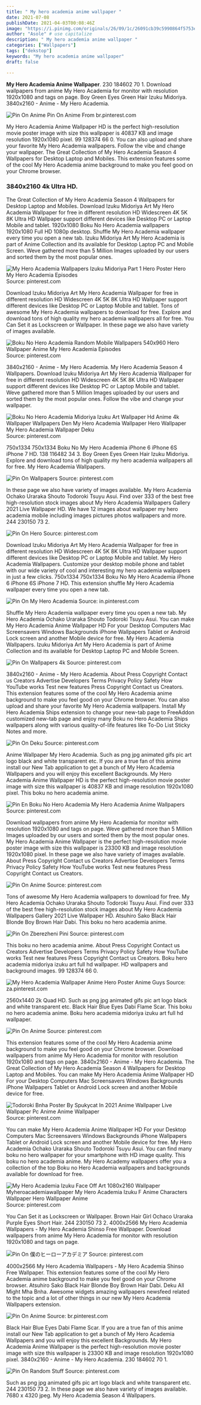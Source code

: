 ```yaml
---
title: " My hero academia anime wallpaper "
date: 2021-07-08
publishDate: 2021-04-03T00:08:46Z
image: "https://i.pinimg.com/originals/26/09/1c/26091cb39c5990864f5753e7f9f9fce0.png"
author: "Asole" # use capitalize
description: " My hero academia anime wallpaper "
categories: ["Wallpapers"]
tags: ["dekstop"]
keywords: "My hero academia anime wallpaper"
draft: false

---
```



**My Hero Academia Anime Wallpaper**. 230 184602 70 1. Download wallpapers from anime My Hero Academia for monitor with resolution 1920x1080 and tags on page. Boy Green Eyes Green Hair Izuku Midoriya. 3840x2160 - Anime - My Hero Academia.

![Pin On Anime](https://i.pinimg.com/originals/8e/04/e4/8e04e4798fd43b555e17cb4dc1c3cc37.png "Pin On Anime")
Pin On Anime From br.pinterest.com


My Hero Academia Anime Wallpaper HD is the perfect high-resolution movie poster image with size this wallpaper is 40837 KB and image resolution 1920x1080 pixel. 99 128374 66 0. You can also upload and share your favorite My Hero Academia wallpapers. Follow the vibe and change your wallpaper. The Great Collection of My Hero Academia Season 4 Wallpapers for Desktop Laptop and Mobiles. This extension features some of the cool My Hero Academia anime background to make you feel good on your Chrome browser.

### 3840x2160 4k Ultra HD.

The Great Collection of My Hero Academia Season 4 Wallpapers for Desktop Laptop and Mobiles. Download Izuku Midoriya Art My Hero Academia Wallpaper for free in different resolution HD Widescreen 4K 5K 8K Ultra HD Wallpaper support different devices like Desktop PC or Laptop Mobile and tablet. 1920x1080 Boku No Hero Academia wallpapers 1920x1080 Full HD 1080p desktop. Shuffle My Hero Academia wallpaper every time you open a new tab. Izuku Midoriya Art My Hero Academia is part of Anime Collection and its available for Desktop Laptop PC and Mobile Screen. Weve gathered more than 5 Million Images uploaded by our users and sorted them by the most popular ones.


![My Hero Academia Wallpapers Izuku Midoriya Part 1 Hero Poster Hero My Hero Academia Episodes](https://i.pinimg.com/originals/87/f9/b4/87f9b4cd1c03ae71e81c33820157f297.jpg "My Hero Academia Wallpapers Izuku Midoriya Part 1 Hero Poster Hero My Hero Academia Episodes")
Source: pinterest.com

Download Izuku Midoriya Art My Hero Academia Wallpaper for free in different resolution HD Widescreen 4K 5K 8K Ultra HD Wallpaper support different devices like Desktop PC or Laptop Mobile and tablet. Tons of awesome My Hero Academia wallpapers to download for free. Explore and download tons of high quality my hero academia wallpapers all for free. You Can Set it as Lockscreen or Wallpaper. In these page we also have variety of images available.

![Boku No Hero Academia Random Mobile Wallpapers 540x960 Hero Wallpaper Anime My Hero Academia Episodes](https://i.pinimg.com/originals/a8/c5/f3/a8c5f3a65b6c3810d63bff735a629666.jpg "Boku No Hero Academia Random Mobile Wallpapers 540x960 Hero Wallpaper Anime My Hero Academia Episodes")
Source: pinterest.com

3840x2160 - Anime - My Hero Academia. My Hero Academia Season 4 Wallpapers. Download Izuku Midoriya Art My Hero Academia Wallpaper for free in different resolution HD Widescreen 4K 5K 8K Ultra HD Wallpaper support different devices like Desktop PC or Laptop Mobile and tablet. Weve gathered more than 5 Million Images uploaded by our users and sorted them by the most popular ones. Follow the vibe and change your wallpaper.

![Boku No Hero Academia Midoriya Izuku Art Wallpaper Hd Anime 4k Wallpaper Wallpapers Den My Hero Academia Wallpaper Hero Wallpaper My Hero Academia Wallpaper Deku](https://i.pinimg.com/736x/d9/a0/a3/d9a0a3f9204409cc0567570c9e1be9f7.jpg "Boku No Hero Academia Midoriya Izuku Art Wallpaper Hd Anime 4k Wallpaper Wallpapers Den My Hero Academia Wallpaper Hero Wallpaper My Hero Academia Wallpaper Deku")
Source: pinterest.com

750x1334 750x1334 Boku No My Hero Academia iPhone 6 iPhone 6S iPhone 7 HD. 138 116482 34 3. Boy Green Eyes Green Hair Izuku Midoriya. Explore and download tons of high quality my hero academia wallpapers all for free. My Hero Academia Wallpapers.

![Pin On Wallpapers](https://i.pinimg.com/originals/05/1a/54/051a54a30aee80ccd2b19b0d3ca56033.jpg "Pin On Wallpapers")
Source: pinterest.com

In these page we also have variety of images available. My Hero Academia Ochako Uraraka Shouto Todoroki Tsuyu Asui. Find over 333 of the best free high-resolution stock images about My Hero Academia Wallpapers Gallery 2021 Live Wallpaper HD. We have 12 images about wallpaper my hero academia mobile including images pictures photos wallpapers and more. 244 230150 73 2.

![Pin On Hero](https://i.pinimg.com/originals/e0/31/17/e03117a7d63961e2357d2198a077e5fe.jpg "Pin On Hero")
Source: pinterest.com

Download Izuku Midoriya Art My Hero Academia Wallpaper for free in different resolution HD Widescreen 4K 5K 8K Ultra HD Wallpaper support different devices like Desktop PC or Laptop Mobile and tablet. My Hero Academia Wallpapers. Customize your desktop mobile phone and tablet with our wide variety of cool and interesting my hero academia wallpapers in just a few clicks. 750x1334 750x1334 Boku No My Hero Academia iPhone 6 iPhone 6S iPhone 7 HD. This extension shuffle My Hero Academia wallpaper every time you open a new tab.

![Pin On My Hero Academia](https://i.pinimg.com/564x/49/79/d5/4979d524a9ac96962da808a6a3c218fb.jpg "Pin On My Hero Academia")
Source: in.pinterest.com

Shuffle My Hero Academia wallpaper every time you open a new tab. My Hero Academia Ochako Uraraka Shouto Todoroki Tsuyu Asui. You can make My Hero Academia Anime Wallpaper HD For your Desktop Computers Mac Screensavers Windows Backgrounds iPhone Wallpapers Tablet or Android Lock screen and another Mobile device for free. My Hero Academia Wallpapers. Izuku Midoriya Art My Hero Academia is part of Anime Collection and its available for Desktop Laptop PC and Mobile Screen.

![Pin On Wallpapers 4k](https://i.pinimg.com/originals/6d/c6/de/6dc6de59ee46d16ca29f3edfdb3844d1.jpg "Pin On Wallpapers 4k")
Source: pinterest.com

3840x2160 - Anime - My Hero Academia. About Press Copyright Contact us Creators Advertise Developers Terms Privacy Policy Safety How YouTube works Test new features Press Copyright Contact us Creators. This extension features some of the cool My Hero Academia anime background to make you feel good on your Chrome browser. You can also upload and share your favorite My Hero Academia wallpapers. Install My Hero Academia Ships extension to change your new-tab page to FreeAddon customized new-tab page and enjoy many Boku no Hero Academia Ships wallpapers along with various quality-of-life features like To-Do List Sticky Notes and more.

![Pin On Deku](https://i.pinimg.com/originals/6b/dc/e6/6bdce6872c9e80d670792acb96bc67f7.jpg "Pin On Deku")
Source: pinterest.com

Anime Wallpaper My Hero Academia. Such as png jpg animated gifs pic art logo black and white transparent etc. If you are a true fan of this anime install our New Tab application to get a bunch of My Hero Academia Wallpapers and you will enjoy this excellent Backgrounds. My Hero Academia Anime Wallpaper HD is the perfect high-resolution movie poster image with size this wallpaper is 40837 KB and image resolution 1920x1080 pixel. This boku no hero academia anime.

![Pin En Boku No Hero Academia My Hero Academia Anime Wallpapers](https://i.pinimg.com/originals/68/87/cb/6887cbb8fd2b3319161aeaf0e2b94459.jpg "Pin En Boku No Hero Academia My Hero Academia Anime Wallpapers")
Source: pinterest.com

Download wallpapers from anime My Hero Academia for monitor with resolution 1920x1080 and tags on page. Weve gathered more than 5 Million Images uploaded by our users and sorted them by the most popular ones. My Hero Academia Anime Wallpaper is the perfect high-resolution movie poster image with size this wallpaper is 23300 KB and image resolution 1920x1080 pixel. In these page we also have variety of images available. About Press Copyright Contact us Creators Advertise Developers Terms Privacy Policy Safety How YouTube works Test new features Press Copyright Contact us Creators.

![Pin On Anime](https://i.pinimg.com/originals/e2/31/f5/e231f5b6defde9b1ecf9e7562806d696.png "Pin On Anime")
Source: pinterest.com

Tons of awesome My Hero Academia wallpapers to download for free. My Hero Academia Ochako Uraraka Shouto Todoroki Tsuyu Asui. Find over 333 of the best free high-resolution stock images about My Hero Academia Wallpapers Gallery 2021 Live Wallpaper HD. Atsuhiro Sako Black Hair Blonde Boy Brown Hair Dabi. This boku no hero academia anime.

![Pin On Zberezheni Pini](https://i.pinimg.com/originals/a0/d3/b2/a0d3b2af2e7019d5ba756ed4d9a2f835.webp "Pin On Zberezheni Pini")
Source: pinterest.com

This boku no hero academia anime. About Press Copyright Contact us Creators Advertise Developers Terms Privacy Policy Safety How YouTube works Test new features Press Copyright Contact us Creators. Boku hero academia midoriya izuku art full hd wallpaper. HD wallpapers and background images. 99 128374 66 0.

![My Hero Academia Wallpaper Anime Hero Poster Anime Guys](https://i.pinimg.com/originals/d6/d9/1f/d6d91fddc3f19b59edb60b472f7d7bfa.jpg "My Hero Academia Wallpaper Anime Hero Poster Anime Guys")
Source: za.pinterest.com

2560x1440 2k Quad HD. Such as png jpg animated gifs pic art logo black and white transparent etc. Black Hair Blue Eyes Dabi Flame Scar. This boku no hero academia anime. Boku hero academia midoriya izuku art full hd wallpaper.

![Pin On Anime](https://i.pinimg.com/originals/f0/ba/c6/f0bac6ca43a04565a990d8d30de81a3a.jpg "Pin On Anime")
Source: pinterest.com

This extension features some of the cool My Hero Academia anime background to make you feel good on your Chrome browser. Download wallpapers from anime My Hero Academia for monitor with resolution 1920x1080 and tags on page. 3840x2160 - Anime - My Hero Academia. The Great Collection of My Hero Academia Season 4 Wallpapers for Desktop Laptop and Mobiles. You can make My Hero Academia Anime Wallpaper HD For your Desktop Computers Mac Screensavers Windows Backgrounds iPhone Wallpapers Tablet or Android Lock screen and another Mobile device for free.

![Todoroki Bnha Poster By Spukycat In 2021 Anime Wallpaper Live Wallpaper Pc Anime Anime Wallpaper](https://i.pinimg.com/564x/67/41/f4/6741f4f492d3df11d7518db7ff955922.jpg "Todoroki Bnha Poster By Spukycat In 2021 Anime Wallpaper Live Wallpaper Pc Anime Anime Wallpaper")
Source: pinterest.com

You can make My Hero Academia Anime Wallpaper HD For your Desktop Computers Mac Screensavers Windows Backgrounds iPhone Wallpapers Tablet or Android Lock screen and another Mobile device for free. My Hero Academia Ochako Uraraka Shouto Todoroki Tsuyu Asui. You can find many boku no hero wallpaper for your smartphone with HD image quality. This boku no hero academia anime. My Hero Academy wallpapers offer you a collection of the top Boku no Hero Academia wallpapers and backgrounds available for download for free.

![My Hero Academia Izuku Face Off Art 1080x2160 Wallpaper Myheroacademiawallpaper My Hero Academia Izuku F Anime Characters Wallpaper Hero Wallpaper Anime](https://i.pinimg.com/originals/31/ba/65/31ba65c4a88002d17863cd868e032d40.jpg "My Hero Academia Izuku Face Off Art 1080x2160 Wallpaper Myheroacademiawallpaper My Hero Academia Izuku F Anime Characters Wallpaper Hero Wallpaper Anime")
Source: pinterest.com

You Can Set it as Lockscreen or Wallpaper. Brown Hair Girl Ochaco Uraraka Purple Eyes Short Hair. 244 230150 73 2. 4000x2566 My Hero Academia Wallpapers - My Hero Academia Shinso Free Wallpaper. Download wallpapers from anime My Hero Academia for monitor with resolution 1920x1080 and tags on page.

![Pin On 僕のヒーローアカデミア](https://i.pinimg.com/originals/c7/96/d1/c796d1e77d9546926883cf849b1caa42.png "Pin On 僕のヒーローアカデミア")
Source: pinterest.com

4000x2566 My Hero Academia Wallpapers - My Hero Academia Shinso Free Wallpaper. This extension features some of the cool My Hero Academia anime background to make you feel good on your Chrome browser. Atsuhiro Sako Black Hair Blonde Boy Brown Hair Dabi. Deku All Might Mha Bnha. Awesome widgets amazing wallpapers newsfeed related to the topic and a lot of other things in our new My Hero Academia Wallpapers extension.

![Pin On Anime](https://i.pinimg.com/originals/8e/04/e4/8e04e4798fd43b555e17cb4dc1c3cc37.png "Pin On Anime")
Source: br.pinterest.com

Black Hair Blue Eyes Dabi Flame Scar. If you are a true fan of this anime install our New Tab application to get a bunch of My Hero Academia Wallpapers and you will enjoy this excellent Backgrounds. My Hero Academia Anime Wallpaper is the perfect high-resolution movie poster image with size this wallpaper is 23300 KB and image resolution 1920x1080 pixel. 3840x2160 - Anime - My Hero Academia. 230 184602 70 1.

![Pin On Random Stuff](https://i.pinimg.com/originals/26/09/1c/26091cb39c5990864f5753e7f9f9fce0.png "Pin On Random Stuff")
Source: pinterest.com

Such as png jpg animated gifs pic art logo black and white transparent etc. 244 230150 73 2. In these page we also have variety of images available. 7680 x 4320 jpeg. My Hero Academia Season 4 Wallpapers.

